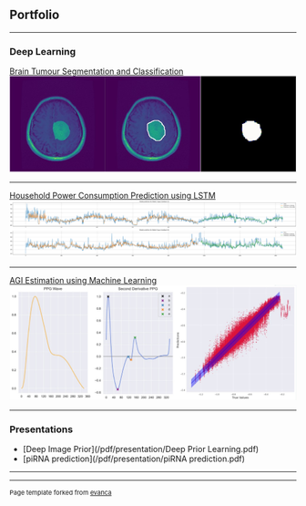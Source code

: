 ## Portfolio

---

### Deep Learning

[Brain Tumour Segmentation and Classification](https://github.com/guillaumedegani/brain-tumour-segmentation)
<img src="images/brain_tumour_segmentation/Diagrame.jpg?raw=true"/>

---
[Household Power Consumption Prediction using LSTM](/pdf/sample_presentation.pdf)
<img src="images/lstm_prediction_cut.png?raw=true"/>

---
[AGI Estimation using Machine Learning](http://example.com/)
<img src="images/AGI_ML.jpg?raw=true"/>

---

### Presentations

- [Deep Image Prior](/pdf/presentation/Deep Prior Learning.pdf)
- [piRNA prediction](/pdf/presentation/piRNA prediction.pdf)
---




---
<p style="font-size:11px">Page template forked from <a href="https://github.com/evanca/quick-portfolio">evanca</a></p>
<!-- Remove above link if you don't want to attibute -->
